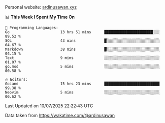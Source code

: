 Personal website: [ardinusawan.xyz](https://ardinusawan.xyz)

<!--START_SECTION:waka-->
📊 **This Week I Spent My Time On** 

```text
💬 Programming Languages: 
Go                       13 hrs 51 mins      ██████████████████████░░░   89.52 % 
SQL                      43 mins             █░░░░░░░░░░░░░░░░░░░░░░░░   04.67 % 
Markdown                 38 mins             █░░░░░░░░░░░░░░░░░░░░░░░░   04.15 % 
Text                     9 mins              ░░░░░░░░░░░░░░░░░░░░░░░░░   01.07 % 
go.mod                   5 mins              ░░░░░░░░░░░░░░░░░░░░░░░░░   00.58 % 

🔥 Editors: 
GoLand                   15 hrs 23 mins      █████████████████████████   99.38 % 
Neovim                   5 mins              ░░░░░░░░░░░░░░░░░░░░░░░░░   00.62 % 
```


 Last Updated on 10/07/2025 22:22:43 UTC
<!--END_SECTION:waka-->
Data taken from https://wakatime.com/@ardinusawan
